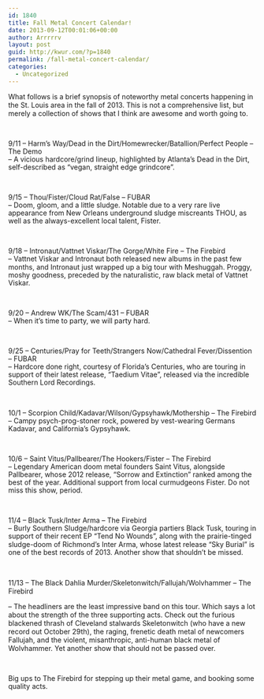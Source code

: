 ```yaml
---
id: 1840
title: Fall Metal Concert Calendar!
date: 2013-09-12T00:01:06+00:00
author: Arrrrrv
layout: post
guid: http://kwur.com/?p=1840
permalink: /fall-metal-concert-calendar/
categories:
  - Uncategorized
---
```

<div class="pf-content">
  <p>
    <span>What follows is a brief synopsis of noteworthy metal concerts happening in the St. Louis area in the fall of 2013. This is not a comprehensive list, but merely a collection of shows that I think are awesome and worth going to.</span>
  </p>
  
  <p>
    &nbsp;
  </p>
  
  <p dir="ltr" style="line-height:1.15;margin-top:0pt;margin-bottom:0pt">
    <span id="docs-internal-guid-21057e06-1089-f9d0-a894-7fb0d8eb2ae4"><span>9/11 &#8211; Harm&rsquo;s Way/Dead in the Dirt/Homewrecker/Batallion/Perfect People &#8211; The Demo</span></span>
  </p>
  
  <p dir="ltr" style="line-height:1.15;margin-top:0pt;margin-bottom:0pt">
    <span id="docs-internal-guid-21057e06-1089-f9d0-a894-7fb0d8eb2ae4"><span>&#8211; A vicious hardcore/grind lineup, highlighted by Atlanta&rsquo;s Dead in the Dirt, self-described as &ldquo;vegan, straight edge grindcore&rdquo;. </span></span>
  </p>
  
  <p>
    &nbsp;
  </p>
  
  <p dir="ltr" style="line-height:1.15;margin-top:0pt;margin-bottom:0pt">
    <span id="docs-internal-guid-21057e06-1089-f9d0-a894-7fb0d8eb2ae4"><span>9/15 &#8211; Thou/Fister/Cloud Rat/False &#8211; FUBAR</span></span>
  </p>
  
  <p dir="ltr" style="line-height:1.15;margin-top:0pt;margin-bottom:0pt">
    <span id="docs-internal-guid-21057e06-1089-f9d0-a894-7fb0d8eb2ae4"><span>&#8211; Doom, gloom, and a little sludge. Notable due to a very rare live appearance from New Orleans underground sludge miscreants THOU, as well as the always-excellent local talent, Fister. </span></span>
  </p>
  
  <p>
    &nbsp;
  </p>
  
  <p dir="ltr" style="line-height:1.15;margin-top:0pt;margin-bottom:0pt">
    <span id="docs-internal-guid-21057e06-1089-f9d0-a894-7fb0d8eb2ae4"><span>9/18 &#8211; Intronaut/Vattnet Viskar/The Gorge/White Fire &#8211; The Firebird</span></span>
  </p>
  
  <p dir="ltr" style="line-height:1.15;margin-top:0pt;margin-bottom:0pt">
    <span id="docs-internal-guid-21057e06-1089-f9d0-a894-7fb0d8eb2ae4"><span>&#8211; Vattnet Viskar and Intronaut both released new albums in the past few months, and Intronaut just wrapped up a big tour with Meshuggah. Proggy, moshy goodness, preceded by the naturalistic, raw black metal of Vattnet Viskar. </span></span>
  </p>
  
  <p>
    &nbsp;
  </p>
  
  <p dir="ltr" style="line-height:1.15;margin-top:0pt;margin-bottom:0pt">
    <span id="docs-internal-guid-21057e06-1089-f9d0-a894-7fb0d8eb2ae4"><span>9/20 &#8211; Andrew WK/The Scam/431 &#8211; FUBAR</span></span>
  </p>
  
  <p dir="ltr" style="line-height:1.15;margin-top:0pt;margin-bottom:0pt">
    <span id="docs-internal-guid-21057e06-1089-f9d0-a894-7fb0d8eb2ae4"><span>&#8211; When it&rsquo;s time to party, we will party hard. </span></span>
  </p>
  
  <p>
    &nbsp;
  </p>
  
  <p dir="ltr" style="line-height:1.15;margin-top:0pt;margin-bottom:0pt">
    <span id="docs-internal-guid-21057e06-1089-f9d0-a894-7fb0d8eb2ae4"><span>9/25 &#8211; Centuries/Pray for Teeth/Strangers Now/Cathedral Fever/Dissention &#8211; FUBAR</span></span>
  </p>
  
  <p dir="ltr" style="line-height:1.15;margin-top:0pt;margin-bottom:0pt">
    <span id="docs-internal-guid-21057e06-1089-f9d0-a894-7fb0d8eb2ae4"><span>&#8211; Hardcore done right, courtesy of Florida&rsquo;s Centuries, who are touring in support of their latest release, &ldquo;Taedium Vitae&rdquo;, released via the incredible Southern Lord Recordings. </span></span>
  </p>
  
  <p>
    &nbsp;
  </p>
  
  <p dir="ltr" style="line-height:1.15;margin-top:0pt;margin-bottom:0pt">
    <span id="docs-internal-guid-21057e06-1089-f9d0-a894-7fb0d8eb2ae4"><span>10/1 &#8211; Scorpion Child/Kadavar/Wilson/Gypsyhawk/Mothership &#8211; The Firebird</span></span>
  </p>
  
  <p dir="ltr" style="line-height:1.15;margin-top:0pt;margin-bottom:0pt">
    <span id="docs-internal-guid-21057e06-1089-f9d0-a894-7fb0d8eb2ae4"><span>&#8211; Campy psych-prog-stoner rock, powered by vest-wearing Germans Kadavar, and California&rsquo;s Gypsyhawk.</span></span>
  </p>
  
  <p>
    &nbsp;
  </p>
  
  <p dir="ltr" style="line-height:1.15;margin-top:0pt;margin-bottom:0pt">
    <span id="docs-internal-guid-21057e06-1089-f9d0-a894-7fb0d8eb2ae4"><span>10/6 &#8211; Saint Vitus/Pallbearer/The Hookers/Fister &#8211; The Firebird</span></span>
  </p>
  
  <p dir="ltr" style="line-height:1.15;margin-top:0pt;margin-bottom:0pt">
    <span id="docs-internal-guid-21057e06-1089-f9d0-a894-7fb0d8eb2ae4"><span>&#8211; Legendary American doom metal founders Saint Vitus, alongside Pallbearer, whose 2012 release, &ldquo;Sorrow and Extinction&rdquo; ranked among the best of the year. Additional support from local curmudgeons Fister. Do not miss this show, period. </span></span>
  </p>
  
  <p>
    &nbsp;
  </p>
  
  <p dir="ltr" style="line-height:1.15;margin-top:0pt;margin-bottom:0pt">
    <span id="docs-internal-guid-21057e06-1089-f9d0-a894-7fb0d8eb2ae4"><span>11/4 &#8211; Black Tusk/Inter Arma &#8211; The Firebird</span></span>
  </p>
  
  <p dir="ltr" style="line-height:1.15;margin-top:0pt;margin-bottom:0pt">
    <span id="docs-internal-guid-21057e06-1089-f9d0-a894-7fb0d8eb2ae4"><span>&#8211; Burly Southern Sludge/hardcore via Georgia partiers Black Tusk, touring in support of their recent EP &ldquo;Tend No Wounds&rdquo;, along with the prairie-tinged sludge-doom of Richmond&rsquo;s Inter Arma, whose latest release &ldquo;Sky Burial&rdquo; is one of the best records of 2013. Another show that shouldn&rsquo;t be missed. </span></span>
  </p>
  
  <p>
    &nbsp;
  </p>
  
  <p>
    <span>11/13 &#8211; The Black Dahlia Murder/Skeletonwitch/Fallujah/Wolvhammer &#8211; The Firebird</span>
  </p>
  
  <p>
    <span>&#8211; The headliners are the least impressive band on this tour. Which says a lot about the strength of the three supporting acts. Check out the furious blackened thrash of Cleveland stalwards Skeletonwitch (who have a new record out October 29th), the raging, frenetic death metal of newcomers Fallujah, and the violent, misanthropic, anti-human black metal of Wolvhammer. Yet another show that should not be passed over.</span>
  </p>
  
  <p>
    &nbsp;
  </p>
  
  <p dir="ltr" style="line-height:1.15;margin-top:0pt;margin-bottom:0pt">
    <span id="docs-internal-guid-21057e06-1089-f9d0-a894-7fb0d8eb2ae4"><span>Big ups to The Firebird for stepping up their metal game, and booking some quality acts. </span></span>
  </p>
  
  <p>
    &nbsp;
  </p>
</div>